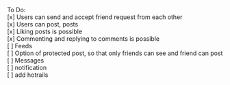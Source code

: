 To Do: \
[x] Users can send and accept friend request from each other\
[x] Users can post, posts\
[x] Liking posts is possible\
[x] Commenting and replying to comments is possible\
[ ] Feeds\
[ ] Option of protected post, so that only friends can see and friend can post\
[ ] Messages\
[ ] notification\
[ ] add hotrails
